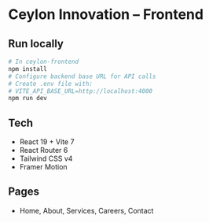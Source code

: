 # Ceylon Innovation – Frontend

## Run locally

```bash
# In ceylon-frontend
npm install
# Configure backend base URL for API calls
# Create .env file with:
# VITE_API_BASE_URL=http://localhost:4000
npm run dev
```

## Tech
- React 19 + Vite 7
- React Router 6
- Tailwind CSS v4
- Framer Motion

## Pages
- Home, About, Services, Careers, Contact
